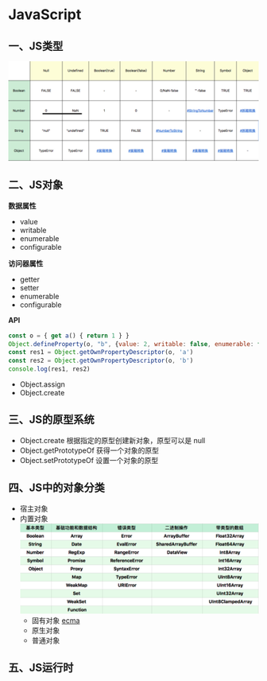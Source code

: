 # JavaScript

## 一、JS类型

![](./img/JS强制类型转换.png)

## 二、JS对象

**数据属性**

+ value
+ writable
+ enumerable
+ configurable

**访问器属性**

+ getter
+ setter
+ enumerable
+ configurable

**API**

```js
const o = { get a() { return 1 } }
Object.defineProperty(o, "b", {value: 2, writable: false, enumerable: false, configurable: true})
const res1 = Object.getOwnPropertyDescriptor(o, 'a')
const res2 = Object.getOwnPropertyDescriptor(o, 'b')
console.log(res1, res2)
```

+ Object.assign
+ Object.create


## 三、JS的原型系统

+ Object.create 根据指定的原型创建新对象，原型可以是 null
+ Object.getPrototypeOf 获得一个对象的原型
+ Object.setPrototypeOf 设置一个对象的原型

## 四、JS中的对象分类

+ 宿主对象
+ 内置对象 ![](./img/JS内置对象.png)
  - 固有对象 [ecma](https://262.ecma-international.org/9.0/#sec-well-known-intrinsic-objects)
  - 原生对象
  - 普通对象

## 五、JS运行时


